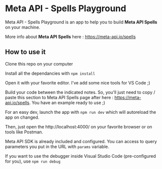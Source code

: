 # Meta API - Spells Playground

Meta API - Spells Playground is an app to help you to build **Meta API Spells** on your machine.

More info about **Meta API Spells** here : https://meta-api.io/spells

## How to use it

Clone this repo on your computer

Install all the dependancies with `npm install`

Open it with your favorite editor. I've add some nice tools for VS Code ;)

Build your code between the indicated notes. So, you'll just need to copy / paste this section to Meta API Spells page after here : https://meta-api.io/spells.
You have an example ready to use ;)

For an easy dev, launch the app with `npm run dev` which will autoreload the app on changed.

Then, just open the http://localhost:4000/ on your favorite browser or on tools like Postman.

Meta API SDK is already included and configured. You can access to query parameters you put in the URL with `params` variable.

If you want to use the debugger inside Visual Studio Code (pre-configured for you), use `npm run debug`